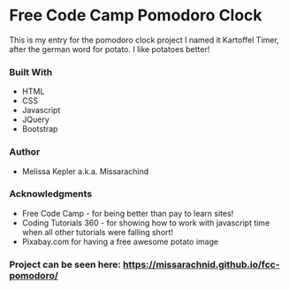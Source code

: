 # Free Code Camp Pomodoro Clock

This is my entry for the pomodoro clock project
I named it Kartoffel Timer, after the german word for potato. I like potatoes better!

### Built With
+  HTML  
+  CSS  
+  Javascript  
+  JQuery  
+  Bootstrap  

### Author
+  Melissa Kepler a.k.a. Missarachind  

### Acknowledgments
+  Free Code Camp - for being better than pay to learn sites!  
+  Coding Tutorials 360 - for showing how to work with javascript time when all other tutorials were falling short!  
+   Pixabay.com for having a free awesome potato image

### Project can be seen here: https://missarachnid.github.io/fcc-pomodoro/
